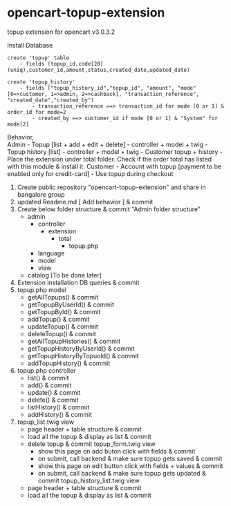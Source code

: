 # opencart-topup-extension
 topup extension for opencart v3.0.3.2

Install Database
	
	create 'topup' table
		- fields (topup_id,code[20](uniq),customer_id,amount,status,created_date,updated_date)

	create 'topup_history'
		- fields ("topup_history_id","topup_id", "amount", "mode"[0=>customer, 1=>admin, 2=>cashback], "transaction_reference", "created_date","created_by")
			- transaction_reference ==> transaction_id for mode [0 or 1] & order_id for mode=2
			- created_by ==> customer_id if mode [0 or 1] & "System" for mode[2]
			
Behavior,		
	Admin
		- Topup [list + add + edit + delete]
			- controller + model + twig
		- Topup history [list]
			- controller + model + twig
		- Customer topup + history
		- Place the extension under total folder. Check if the order total has listed with this module & install it.
	Customer
		- Account with topup [payment to be enabled only for credit-card]
		- Use topup during checkout
		
	
	
	
1. Create public repository "opencart-topup-extension" and share in bangalore group
2. updated Readme.md [ Add behavior ] & commit
3. Create below folder structure & commit "Admin folder structure"
	- admin
		- controller
			- extension
				- total
					- topup.php
		- language
		- model
		- view
	- catalog [To be done later]
4. Extension installation DB queries & commit
5. topup.php model 
	- getAllTopups() & commit
	- getTopupByUserId() & commit
	- getTopupById() & commit
	- addTopup() & commit
	- updateTopup() & commit
	- deleteTopup() & commit
	- getAllTopupHistories() & commit
	- getTopupHistoryByUserId() & commit
	- getTopupHistoryByTopuoId() & commit
	- addTopupHistory() & commit
6. topup.php controller
	- list() & commit
	- add() & commit
	- update() & commit
	- delete() & commit
	- listHistory() & commit
	- addHistory() & commit
7. topup_list.twig view
	- page header + table structure & commit
	- load all the topup & display as list & commit
	- delete topup & commit
	topup_form.twig view
		- show this page on add buton click with fields & commit
		- on submit, call backend & make sure topup gets saved & commit
		- show this page on edit button click with fields + values & commit
		- on submit, call backend & make sure topup gets updated & commit
	topup_history_list.twig view
	- page header + table structure & commit
	- load all the topup & display as list & commit
